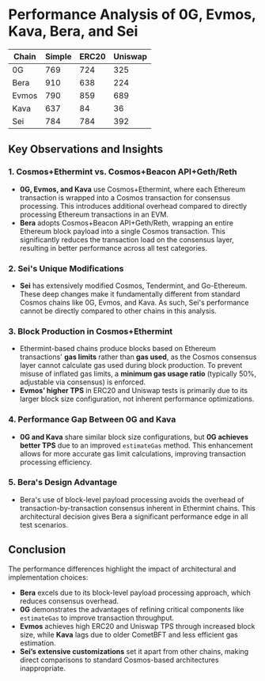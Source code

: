 # Performance Analysis of 0G, Evmos, Kava, Bera, and Sei

| Chain   | Simple | ERC20 | Uniswap |
|---------|--------|-------|---------|
| 0G      | 769    | 724   | 325     |
| Bera    | 910    | 638   | 224     |
| Evmos   | 790    | 859   | 689     |
| Kava    | 637    | 84    | 36      |
| Sei     | 784    | 784   | 392     |

## Key Observations and Insights

### 1. Cosmos+Ethermint vs. Cosmos+Beacon API+Geth/Reth
- **0G, Evmos, and Kava** use Cosmos+Ethermint, where each Ethereum transaction is wrapped into a Cosmos transaction for consensus processing. This introduces additional overhead compared to directly processing Ethereum transactions in an EVM.
- **Bera** adopts Cosmos+Beacon API+Geth/Reth, wrapping an entire Ethereum block payload into a single Cosmos transaction. This significantly reduces the transaction load on the consensus layer, resulting in better performance across all test categories.

### 2. Sei's Unique Modifications
- **Sei** has extensively modified Cosmos, Tendermint, and Go-Ethereum. These deep changes make it fundamentally different from standard Cosmos chains like 0G, Evmos, and Kava. As such, Sei's performance cannot be directly compared to other chains in this analysis.

### 3. Block Production in Cosmos+Ethermint
- Ethermint-based chains produce blocks based on Ethereum transactions' **gas limits** rather than **gas used**, as the Cosmos consensus layer cannot calculate gas used during block production. To prevent misuse of inflated gas limits, a **minimum gas usage ratio** (typically 50%, adjustable via consensus) is enforced.
- **Evmos’ higher TPS** in ERC20 and Uniswap tests is primarily due to its larger block size configuration, not inherent performance optimizations.

### 4. Performance Gap Between 0G and Kava
- **0G and Kava** share similar block size configurations, but **0G achieves better TPS** due to an improved `estimateGas` method. This enhancement allows for more accurate gas limit calculations, improving transaction processing efficiency.

### 5. Bera's Design Advantage
- Bera's use of block-level payload processing avoids the overhead of transaction-by-transaction consensus inherent in Ethermint chains. This architectural decision gives Bera a significant performance edge in all test scenarios.

## Conclusion
The performance differences highlight the impact of architectural and implementation choices:
- **Bera** excels due to its block-level payload processing approach, which reduces consensus overhead.
- **0G** demonstrates the advantages of refining critical components like `estimateGas` to improve transaction throughput.
- **Evmos** achieves high ERC20 and Uniswap TPS through increased block size, while **Kava** lags due to older CometBFT and less efficient gas estimation.
- **Sei’s extensive customizations** set it apart from other chains, making direct comparisons to standard Cosmos-based architectures inappropriate.
